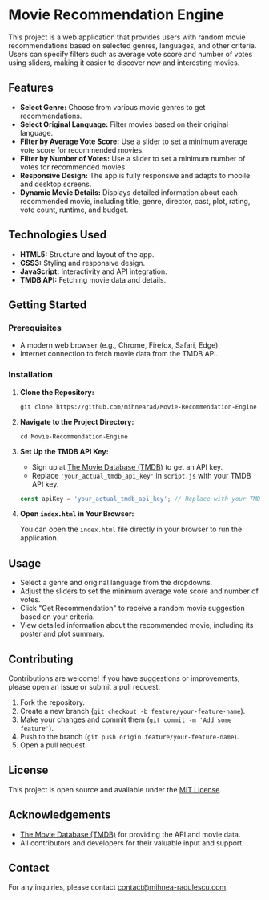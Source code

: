 #  Movie Recommendation Engine

This project is a web application that provides users with random movie recommendations based on selected genres, languages, and other criteria. Users can specify filters such as average vote score and number of votes using sliders, making it easier to discover new and interesting movies.

## Features

- **Select Genre:** Choose from various movie genres to get recommendations.
- **Select Original Language:** Filter movies based on their original language.
- **Filter by Average Vote Score:** Use a slider to set a minimum average vote score for recommended movies.
- **Filter by Number of Votes:** Use a slider to set a minimum number of votes for recommended movies.
- **Responsive Design:** The app is fully responsive and adapts to mobile and desktop screens.
- **Dynamic Movie Details:** Displays detailed information about each recommended movie, including title, genre, director, cast, plot, rating, vote count, runtime, and budget.

## Technologies Used

- **HTML5:** Structure and layout of the app.
- **CSS3:** Styling and responsive design.
- **JavaScript:** Interactivity and API integration.
- **TMDB API:** Fetching movie data and details.

## Getting Started

### Prerequisites

- A modern web browser (e.g., Chrome, Firefox, Safari, Edge).
- Internet connection to fetch movie data from the TMDB API.

### Installation

1. **Clone the Repository:**

   ```
   git clone https://github.com/mihnearad/Movie-Recommendation-Engine
   ```

2. **Navigate to the Project Directory:**

   ```
   cd Movie-Recommendation-Engine
   ```

3. **Set Up the TMDB API Key:**

   - Sign up at [The Movie Database (TMDB)](https://www.themoviedb.org/) to get an API key.
   - Replace `'your_actual_tmdb_api_key'` in `script.js` with your TMDB API key.

   ```javascript
   const apiKey = 'your_actual_tmdb_api_key'; // Replace with your TMDB API Key
   ```

4. **Open `index.html` in Your Browser:**

   You can open the `index.html` file directly in your browser to run the application.

## Usage

- Select a genre and original language from the dropdowns.
- Adjust the sliders to set the minimum average vote score and number of votes.
- Click "Get Recommendation" to receive a random movie suggestion based on your criteria.
- View detailed information about the recommended movie, including its poster and plot summary.

## Contributing

Contributions are welcome! If you have suggestions or improvements, please open an issue or submit a pull request.

1. Fork the repository.
2. Create a new branch (`git checkout -b feature/your-feature-name`).
3. Make your changes and commit them (`git commit -m 'Add some feature'`).
4. Push to the branch (`git push origin feature/your-feature-name`).
5. Open a pull request.

## License

This project is open source and available under the [MIT License](LICENSE).

## Acknowledgements

- [The Movie Database (TMDB)](https://www.themoviedb.org/) for providing the API and movie data.
- All contributors and developers for their valuable input and support.

## Contact

For any inquiries, please contact [contact@mihnea-radulescu.com](mailto:contact@mihnea-radulescu.com).
